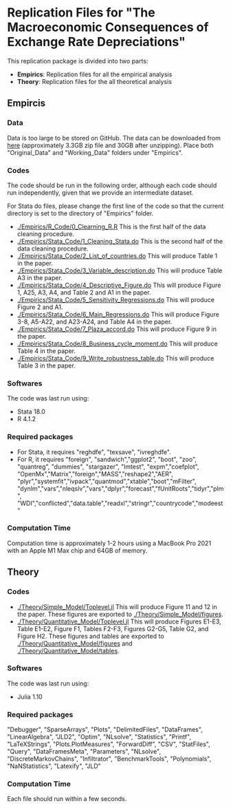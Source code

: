 # Replication Files for "The Macroeconomic Consequences of Exchange Rate Depreciations"

This replication package is divided into two parts:
* **Empirics**: Replication files for all the empirical analysis
* **Theory**: Replication files for the all theoretical analysis


## Empircis
### Data
Data is too large to be stored on GitHub. The data can be downloaded from [here](https://www.dropbox.com/scl/fi/k8487v6oaaeurqtnj24om/Trilemma_Replication_Data_Files.zip?rlkey=mssvlv7xu2zph92mvb9htes7f&dl=1) (approximately 3.3GB zip file and 30GB after unzipping). Place both "Original_Data" and "Working_Data" folders under "Empirics". 
### Codes 
The code should be run in the following order, although each code should run independently, given that we provide an intermediate dataset. 

For Stata do files, please change the first line of the code so that the current directory is set to the directory of "Empirics" folder. 
 * [./Empirics/R_Code/0_Clearning_R.R](./Empirics/R_Code/0_Cleaning_R.R)
   This is the first half of the data cleaning procedure.
 * [./Empirics/Stata_Code/1_Cleaning_Stata.do](./Empirics/Stata_Code/1_Cleaning_Stata.do)
   This is the second half of the data cleaning procedure.
 * [./Empirics/Stata_Code/2_List_of_countries.do](./Empirics/Stata_Code/2_List_of_countries.do)
   This will produce Table 1 in the paper.
 * [./Empirics/Stata_Code/3_Variable_description.do](./Empirics/Stata_Code/3_Variable_description.do)
   This will produce Table A3 in the paper.
 * [./Empirics/Stata_Code/4_Descriptive_Figure.do](./Empirics/Stata_Code/4_Descriptive_Figure.do)
   This will produce Figure 1, A25, A3, A4, and Table 2 and A1 in the paper.
 * [./Empirics/Stata_Code/5_Sensitivity_Regressions.do](./Empirics/Stata_Code/5_Sensitivity_Regressions.do)
   This will produce Figure 2 and A1.
 * [./Empirics/Stata_Code/6_Main_Regressions.do](./Empirics/Stata_Code/6_Main_Regressions.do)
   This will produce Figure 3-8, A5-A22, and A23-A24, and Table A4 in the paper.
 * [./Empirics/Stata_Code/7_Plaza_accord.do](./Empirics/Stata_Code/7_Plaza_accord.do)
   This will produce Figure 9 in the paper.
 * [./Empirics/Stata_Code/8_Business_cycle_moment.do](./Empirics/Stata_Code/8_Business_cycle_moment.do)
   This will produce Table 4 in the paper. 
 * [./Empirics/Stata_Code/9_Write_robustness_table.do](./Empirics/Stata_Code/9_Write_robustness_table.do)
   This will produce Table 3 in the paper. 

### Softwares
The code was last run using:
* Stata 18.0
* R 4.1.2


### Required packages
* For Stata, it requires "reghdfe", "texsave", "ivreghdfe".
* For R, it requires "foreign", "sandwich","ggplot2", "boot", "zoo", 
                     "quantreg", "dummies", "stargazer", "lmtest", "expm","coefplot",
                     "OpenMx","Matrix","foreign","MASS","reshape2","AER",
                     "plyr","systemfit","ivpack","quantmod","xtable","boot","mFilter",
                     "dynlm","vars","nleqslv","vars","dplyr","forecast","fUnitRoots","tidyr","plm",
                     "WDI","conflicted","data.table","readxl","stringr","countrycode","modeest"
### Computation Time
Computation time is approximately 1-2 hours using a MacBook Pro 2021 with an Apple M1 Max chip and 64GB of memory. 


## Theory

### Codes
* [./Theory/Simple_Model/Toplevel.jl](./Theory/Simple_Model/Toplevel.jl) 
  This will produce Figure 11 and 12 in the paper. These figures are exported to [./Theory/Simple_Model/figures](./Theory/Simple_Model/figures).
* [./Theory/Quantitative_Model/Toplevel.jl](./Theory/Quantitative_Model/Toplevel.jl) 
  This will produce Figures E1-E3, Table E1-E2, Figure F1, Tables F2-F3, Figures G2-G5, Table G2, and Figure H2. These figures and tables are exported to [./Theory/Quantitative_Model/figures](./Theory/Quantitative_Model/figures) and [./Theory/Quantitative_Model/tables](./Theory/Quantitative_Model/tables).

### Softwares
The code was last run using:
* Julia 1.10

### Required packages
  "Debugger", "SparseArrays", "Plots", "DelimitedFiles", "DataFrames", "LinearAlgebra", "JLD2", "Optim", "NLsolve", "Statistics", "Printf", "LaTeXStrings", "Plots.PlotMeasures", "ForwardDiff", "CSV", "StatFiles", "Query",   "DataFramesMeta", "Parameters", "NLsolve", "DiscreteMarkovChains", "Infiltrator", "BenchmarkTools", "Polynomials", "NaNStatistics", "Latexify", "JLD"
### Computation Time
 Each file should run within a few seconds.

